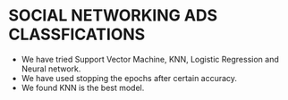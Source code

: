 # SOCIAL NETWORKING ADS CLASSFICATIONS

* We have tried Support Vector Machine, KNN, Logistic Regression and Neural network.
* We have used stopping the epochs after certain accuracy.
* We found KNN is the best model.
